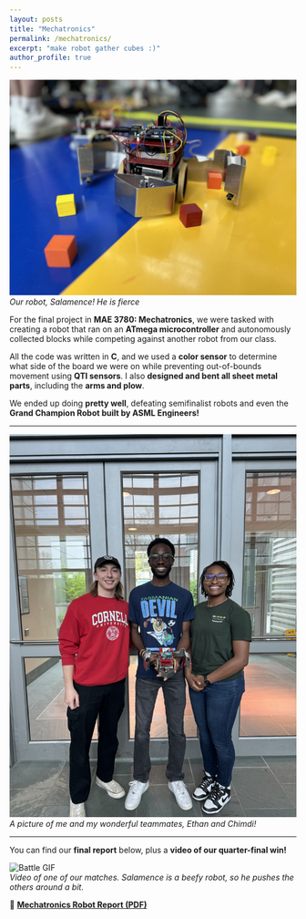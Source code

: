 ```yaml
---
layout: posts
title: "Mechatronics"
permalink: /mechatronics/
excerpt: "make robot gather cubes :)"
author_profile: true
---
```


![Our robot, Salamence!](images/portfolio/mechatronics/tech_irl.JPG)  
*Our robot, Salamence! He is fierce*  

For the final project in **MAE 3780: Mechatronics**, we were tasked with creating a robot that ran on an **ATmega microcontroller** and autonomously collected blocks while competing against another robot from our class.  

All the code was written in **C**, and we used a **color sensor** to determine what side of the board we were on while preventing out-of-bounds movement using **QTI sensors**. I also **designed and bent all sheet metal parts**, including the **arms and plow**.  

We ended up doing **pretty well**, defeating semifinalist robots and even the **Grand Champion Robot built by ASML Engineers!**  

---

![Team Picture](images/portfolio/mechatronics/team-pic.jpeg)  
*A picture of me and my wonderful teammates, Ethan and Chimdi!*  

---

You can find our **final report** below, plus a **video of our quarter-final win!**  

![Battle GIF](images/portfolio/mechatronics/match-vid.gif)  
*Video of one of our matches. Salamence is a beefy robot, so he pushes the others around a bit.*  

📄 **[Mechatronics Robot Report (PDF)](https://tylerwisniewski.github.io/images/portfolio/mechatronics/Mechatronics%20Final%20Report.pdf)**
